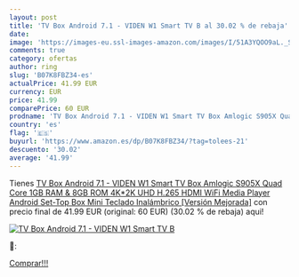 ```yaml
---
layout: post
title: 'TV Box Android 7.1 - VIDEN W1 Smart TV B al 30.02 % de rebaja'
date: 
image: 'https://images-eu.ssl-images-amazon.com/images/I/51A3YQOO9aL._SL200_.jpg'
comments: true
category: ofertas
author: ring
slug: 'B07K8FBZ34-es'
actualPrice: 41.99 EUR
currency: EUR
price: 41.99
comparePrice: 60 EUR
prodname: 'TV Box Android 7.1 - VIDEN W1 Smart TV Box Amlogic S905X Quad Core  1GB RAM & 8GB ROM  4K*2K UHD H.265  HDMI  WiFi Media Player  Android Set-Top Box  Mini Teclado Inalámbrico [Versión Mejorada]'
country: 'es'
flag: '🇪🇸'
buyurl: 'https://www.amazon.es/dp/B07K8FBZ34/?tag=tolees-21'
descuento: '30.02'
average: '41.99'
---
```


Tienes [TV Box Android 7.1 - VIDEN W1 Smart TV Box Amlogic S905X Quad Core  1GB RAM & 8GB ROM  4K*2K UHD H.265  HDMI  WiFi Media Player  Android Set-Top Box  Mini Teclado Inalámbrico [Versión Mejorada]](https://www.amazon.es/dp/B07K8FBZ34/?tag=tolees-21) con precio final de  41.99 EUR (original: 60 EUR) (30.02 %  de rebaja) aqui!

[![TV Box Android 7.1 - VIDEN W1 Smart TV B](https://images-eu.ssl-images-amazon.com/images/I/51A3YQOO9aL._SL200_.jpg)](https://www.amazon.es/dp/B07K8FBZ34/?tag=tolees-21)

🔎:


[Comprar!!!](https://www.amazon.es/dp/B07K8FBZ34/?tag=tolees-21)
